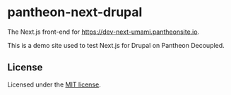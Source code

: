 # pantheon-next-drupal

The Next.js front-end for https://dev-next-umami.pantheonsite.io.

This is a demo site used to test Next.js for Drupal on Pantheon Decoupled.

## License

Licensed under the [MIT license](https://github.com/chapter-three/next-drupal/blob/master/LICENSE).
